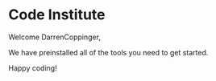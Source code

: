 # Code Institute

Welcome DarrenCoppinger,

We have preinstalled all of the tools you need to get started.

Happy coding!